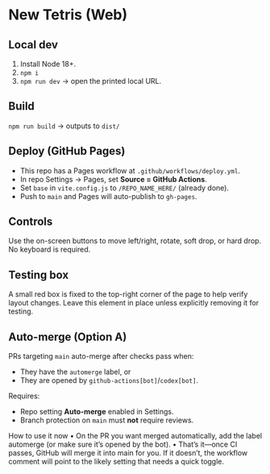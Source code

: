 # New Tetris (Web)
## Local dev
1. Install Node 18+.
2. `npm i`
3. `npm run dev` → open the printed local URL.

## Build
`npm run build` → outputs to `dist/`

## Deploy (GitHub Pages)
- This repo has a Pages workflow at `.github/workflows/deploy.yml`.
- In repo Settings → Pages, set **Source = GitHub Actions**.
- Set `base` in `vite.config.js` to `/REPO_NAME_HERE/` (already done).
- Push to `main` and Pages will auto-publish to `gh-pages`.

## Controls
Use the on-screen buttons to move left/right, rotate, soft drop, or hard drop. No keyboard is required.

## Testing box
A small red box is fixed to the top-right corner of the page to help verify layout changes. Leave this element in place unless explicitly removing it for testing.

## Auto-merge (Option A)
PRs targeting `main` auto-merge after checks pass when:
- They have the `automerge` label, or
- They are opened by `github-actions[bot]`/`codex[bot]`.

Requires:
- Repo setting **Auto-merge** enabled in Settings.
- Branch protection on `main` must **not** require reviews.

How to use it now
• On the PR you want merged automatically, add the label automerge (or make sure it’s opened by the bot).
• That’s it—once CI passes, GitHub will merge it into main for you. If it doesn’t, the workflow comment will point to the likely setting that needs a quick toggle.

